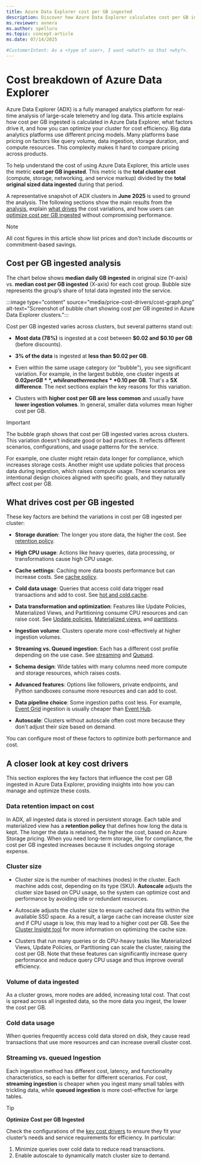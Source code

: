 ```yaml
---
title: Azure Data Explorer cost per GB ingested 
description: Discover how Azure Data Explorer calculates cost per GB ingested, what drives costs, and how to optimize your cluster.
ms.reviewer: avnera
ms.author: spelluru
ms.topic: concept-article
ms.date: 07/14/2025

#CustomerIntent: As a <type of user>, I want <what?> so that <why?>.
---
```


# Cost breakdown of Azure Data Explorer

Azure Data Explorer (ADX) is a fully managed analytics platform for real-time analysis of large-scale telemetry and log data. This article explains how cost per GB ingested is calculated in Azure Data Explorer, what factors drive it, and how you can optimize your cluster for cost efficiency. Big data analytics platforms use different pricing models. Many platforms base pricing on factors like query volume, data ingestion, storage duration, and compute resources. This complexity makes it hard to compare pricing across products.

To help understand the cost of using Azure Data Explorer, this article uses the metric **cost per GB ingested**. This metric is the **total cluster cost** (compute, storage, networking, and service markup) divided by the **total original sized data ingested** during that period.

A representative snapshot of ADX clusters in **June 2025** is used to ground the analysis. The following sections show the main results from the [analysis](#cost-per-gb-ingested-analysis), explain [what drives](#what-drives-cost-per-gb-ingested) the cost variations, and how users can [optimize cost per GB ingested](#a-closer-look-at-key-cost-drivers) without compromising performance.

> [!NOTE]
>
> All cost figures in this article show list prices and don't include discounts or commitment-based savings.

## Cost per GB ingested analysis

The chart below shows **median daily GB ingested** in original size (Y-axis) vs. **median cost per GB ingested** (X-axis) for each cost group. Bubble size represents the group’s share of total data ingested into the service.

:::image type="content" source="media/price-cost-drivers/cost-graph.png" alt-text="Screenshot of bubble chart showing cost per GB ingested in Azure Data Explorer clusters.":::

Cost per GB ingested varies across clusters, but several patterns stand out:

* **Most data (78%)** is ingested at a cost between **$0.02 and $0.10 per GB** (before discounts).

* **3% of the data** is ingested at **less than $0.02 per GB**.

* Even within the same usage category (or "bubble"), you see significant variation. For example, in the largest bubble, one cluster ingests at **$0.02 per GB**, while another reaches **$0.10 per GB**. That's a **5X difference**. The next sections explain the key reasons for this variation.

* Clusters with **higher cost per GB are less common** and usually have **lower ingestion volumes**. In general, smaller data volumes mean higher cost per GB.
  
> [!IMPORTANT]
>
> The bubble graph shows that cost per GB ingested varies across clusters. This variation doesn't indicate good or bad practices. It reflects different scenarios, configurations, and usage patterns for the service.
>
> For example, one cluster might retain data longer for compliance, which increases storage costs. Another might use update policies that process data during ingestion, which raises compute usage. These scenarios are intentional design choices aligned with specific goals, and they naturally affect cost per GB.

## What drives cost per GB ingested

These key factors are behind the variations in cost per GB ingested per cluster:

* **Storage duration**: The longer you store data, the higher the cost. See [retention policy](/kusto/management/show-table-retention-policy-command?view=azure-data-explorer&preserve-view=true).

* **High CPU usage**: Actions like heavy queries, data processing, or transformations cause high CPU usage.

* **Cache settings**: Caching more data boosts performance but can increase costs. See [cache policy](/kusto/management/cache-policy?view=azure-data-explorer&preserve-view=true).

* **Cold data usage**: Queries that access cold data trigger read transactions and add to cost. See [hot and cold cache](/kusto/management/cache-policy?view=azure-data-explorer&preserve-view=true).

* **Data transformation and optimization**: Features like Update Policies, Materialized Views, and Partitioning consume CPU resources and can raise cost. See [Update policies](/kusto/management/update-policy?view=azure-data-explorer&preserve-view=true), [Materialized views](/kusto/management/materialized-views/materialized-view-overview?view=azure-data-explorer&preserve-view=true), and [partitions](/kusto/management/partitioning-policy?view=azure-data-explorer&preserve-view=true).

* **Ingestion volume**: Clusters operate more cost-effectively at higher ingestion volumes.

* **Streaming vs. Queued ingestion**: Each has a different cost profile depending on the use case. See [streaming](/kusto/management/streaming-ingestion-policy?view=azure-data-explorer&preserve-view=true) and [Queued](/kusto/management/data-ingestion/queued-ingestion-overview?view=azure-data-explorer&preserve-view=true).

* **Schema design**: Wide tables with many columns need more compute and storage resources, which raises costs.

* **Advanced features**: Options like followers, private endpoints, and Python sandboxes consume more resources and can add to cost.

* **Data pipeline choice**: Some ingestion paths cost less. For example, [Event Grid](ingest-data-event-grid-overview.md) ingestion is usually cheaper than [Event Hub](ingest-data-event-hub-overview.md).

* **Autoscale**: Clusters without autoscale often cost more because they don't adjust their size based on demand.

You can configure most of these factors to optimize both performance and cost.

## A closer look at key cost drivers

This section explores the key factors that influence the cost per GB ingested in Azure Data Explorer, providing insights into how you can manage and optimize these costs.

### Data retention impact on cost

In ADX, all ingested data is stored in persistent storage. Each table and materialized view has a **retention policy** that defines how long the data is kept. The longer the data is retained, the higher the cost, based on Azure Storage pricing. When you need long-term storage, like for compliance, the cost per GB ingested increases because it includes ongoing storage expense.

### Cluster size

* Cluster size is the number of machines (nodes) in the cluster. Each machine adds cost, depending on its type (SKU). **Autoscale** adjusts the cluster size based on CPU usage, so the system can optimize cost and performance by avoiding idle or redundant resources.

* Autoscale adjusts the cluster size to ensure cached data fits within the available SSD space. As a result, a large cache can increase cluster size and if CPU usage is low, this may lead to a higher cost per GB. See the [Cluster Insight tool](data-explorer-insights#cache-tab) for more information on optimizing the cache size.

* Clusters that run many queries or do CPU-heavy tasks like Materialized Views, Update Policies, or Partitioning can scale the cluster, raising the cost per GB. Note that these features can significantly increase query performance and reduce query CPU usage and thus improve overall efficiency.

### Volume of data ingested

As a cluster grows, more nodes are added, increasing total cost. That cost is spread across all ingested data, so the more data you ingest, the lower the cost per GB.

### Cold data usage

When queries frequently access cold data stored on disk, they cause read transactions that use more resources and can increase overall cluster cost.

### Streaming vs. queued Ingestion

Each ingestion method has different cost, latency, and functionality characteristics, so each is better for different scenarios. For cost, **streaming ingestion** is cheaper when you ingest many small tables with trickling data, while **queued ingestion** is more cost-effective for large tables.

> [!TIP]
>
> **Optimize Cost per GB Ingested**
>
> Check the configurations of the [key cost drivers](#a-closer-look-at-key-cost-drivers) to ensure they fit your cluster’s needs and service requirements for efficiency. In particular:
>
> 1. Minimize queries over cold data to reduce read transactions.
> 2. Enable autoscale to dynamically match cluster size to demand.
